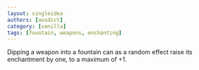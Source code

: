 ```yaml
---
layout: singleidea
authors: [aosdict]
category: [vanilla]
tags: [fountain, weapons, enchanting]
---
```

Dipping a weapon into a fountain can as a random effect raise its enchantment by one, to a maximum of +1.
